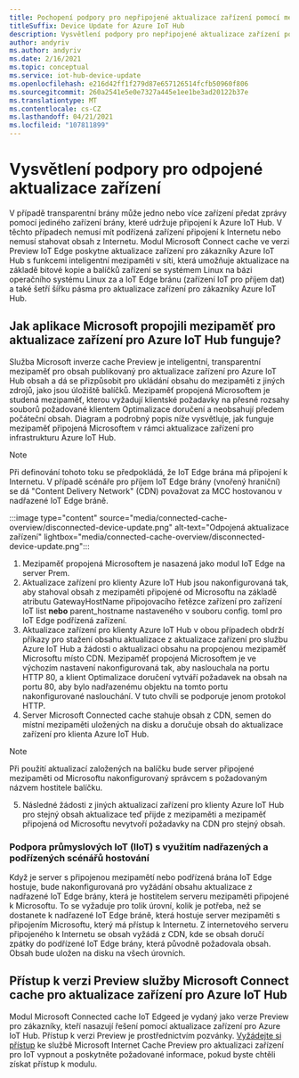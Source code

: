 ```yaml
---
title: Pochopení podpory pro nepřipojené aktualizace zařízení pomocí mezipaměti připojené k Microsoftu | Microsoft Docs
titleSuffix: Device Update for Azure IoT Hub
description: Vysvětlení podpory pro nepřipojené aktualizace zařízení pomocí mezipaměti připojené k Microsoftu
author: andyriv
ms.author: andyriv
ms.date: 2/16/2021
ms.topic: conceptual
ms.service: iot-hub-device-update
ms.openlocfilehash: e216d42ff1f279d87e657126514fcfb50960f806
ms.sourcegitcommit: 260a2541e5e0e7327a445e1ee1be3ad20122b37e
ms.translationtype: MT
ms.contentlocale: cs-CZ
ms.lasthandoff: 04/21/2021
ms.locfileid: "107811899"
---
```

# <a name="understand-support-for-disconnected-device-updates"></a>Vysvětlení podpory pro odpojené aktualizace zařízení

V případě transparentní brány může jedno nebo více zařízení předat zprávy pomocí jediného zařízení brány, které udržuje připojení k Azure IoT Hub. V těchto případech nemusí mít podřízená zařízení připojení k Internetu nebo nemusí stahovat obsah z Internetu. Modul Microsoft Connect cache ve verzi Preview IoT Edge poskytne aktualizace zařízení pro zákazníky Azure IoT Hub s funkcemi inteligentní mezipaměti v síti, která umožňuje aktualizace na základě bitové kopie a balíčků zařízení se systémem Linux na bázi operačního systému Linux za a IoT Edge bránu (zařízení IoT pro příjem dat) a také šetří šířku pásma pro aktualizace zařízení pro zákazníky Azure IoT Hub.

## <a name="how-does-microsoft-connected-cache-preview-for-device-update-for-azure-iot-hub-work"></a>Jak aplikace Microsoft propojili mezipaměť pro aktualizace zařízení pro Azure IoT Hub funguje?

Služba Microsoft inverze cache Preview je inteligentní, transparentní mezipaměť pro obsah publikovaný pro aktualizace zařízení pro Azure IoT Hub obsah a dá se přizpůsobit pro ukládání obsahu do mezipaměti z jiných zdrojů, jako jsou úložiště balíčků. Mezipaměť propojená Microsoftem je studená mezipaměť, kterou vyžadují klientské požadavky na přesné rozsahy souborů požadované klientem Optimalizace doručení a neobsahují předem počáteční obsah. Diagram a podrobný popis níže vysvětluje, jak funguje mezipaměť připojená Microsoftem v rámci aktualizace zařízení pro infrastrukturu Azure IoT Hub.

>[!Note]
>Při definování tohoto toku se předpokládá, že IoT Edge brána má připojení k Internetu. V případě scénáře pro příjem IoT Edge brány (vnořený hraniční) se dá "Content Delivery Network" (CDN) považovat za MCC hostovanou v nadřazené IoT Edge bráně.

  :::image type="content" source="media/connected-cache-overview/disconnected-device-update.png" alt-text="Odpojená aktualizace zařízení" lightbox="media/connected-cache-overview/disconnected-device-update.png":::

1. Mezipaměť propojená Microsoftem je nasazená jako modul IoT Edge na server Prem.
2. Aktualizace zařízení pro klienty Azure IoT Hub jsou nakonfigurovaná tak, aby stahoval obsah z mezipaměti připojené od Microsoftu na základě atributu GatewayHostName připojovacího řetězce zařízení pro zařízení IoT list **nebo** parent_hostname nastaveného v souboru config. toml pro IoT Edge podřízená zařízení.
3. Aktualizace zařízení pro klienty Azure IoT Hub v obou případech obdrží příkazy pro stažení obsahu aktualizace z aktualizace zařízení pro službu Azure IoT Hub a žádosti o aktualizaci obsahu na propojenou mezipaměť Microsoftu místo CDN. Mezipaměť propojená Microsoftem je ve výchozím nastavení nakonfigurovaná tak, aby naslouchala na portu HTTP 80, a klient Optimalizace doručení vytváří požadavek na obsah na portu 80, aby bylo nadřazenému objektu na tomto portu nakonfigurované naslouchání.  V tuto chvíli se podporuje jenom protokol HTTP.
4. Server Microsoft Connected cache stahuje obsah z CDN, semen do místní mezipaměti uložených na disku a doručuje obsah do aktualizace zařízení pro klienta Azure IoT Hub.
   
>[!Note]
>Při použití aktualizací založených na balíčku bude server připojené mezipaměti od Microsoftu nakonfigurovaný správcem s požadovaným názvem hostitele balíčku.

5. Následné žádosti z jiných aktualizací zařízení pro klienty Azure IoT Hub pro stejný obsah aktualizace teď přijde z mezipaměti a mezipaměť připojená od Microsoftu nevytvoří požadavky na CDN pro stejný obsah.

### <a name="supporting-industrial-iot-iiot-with-parentchild-hosting-scenarios"></a>Podpora průmyslových IoT (IIoT) s využitím nadřazených a podřízených scénářů hostování

Když je server s připojenou mezipamětí nebo podřízená brána IoT Edge hostuje, bude nakonfigurovaná pro vyžádání obsahu aktualizace z nadřazené IoT Edge brány, která je hostitelem serveru mezipaměti připojené k Microsoftu. To se vyžaduje pro tolik úrovní, kolik je potřeba, než se dostanete k nadřazené IoT Edge bráně, která hostuje server mezipaměti s připojením Microsoftu, který má přístup k Internetu. Z internetového serveru připojeného k Internetu se obsah vyžádá z CDN, kde se obsah doručí zpátky do podřízené IoT Edge brány, která původně požadovala obsah. Obsah bude uložen na disku na všech úrovních.

## <a name="access-to-the-microsoft-connected-cache-preview-for-device-update-for-azure-iot-hub"></a>Přístup k verzi Preview služby Microsoft Connect cache pro aktualizace zařízení pro Azure IoT Hub

Modul Microsoft Connected cache IoT Edgeed je vydaný jako verze Preview pro zákazníky, kteří nasazují řešení pomocí aktualizace zařízení pro Azure IoT Hub. Přístup k verzi Preview je prostřednictvím pozvánky. [Vyžádejte si přístup](https://aka.ms/MCCForDeviceUpdateForIoT) ke službě Microsoft Internet Cache Preview pro aktualizaci zařízení pro IoT vypnout a poskytněte požadované informace, pokud byste chtěli získat přístup k modulu.
